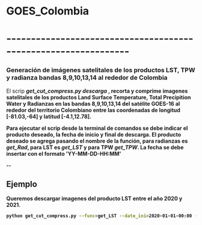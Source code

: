 # GOES_Colombia

# ---------------------------------------------------------------

### Generación de imágenes satelitales de los productos LST, TPW y radianza bandas 8,9,10,13,14 al rededor de Colombia

El scrip <em><b> get_cut_compress.py descarga </em><b>, recorta y comprime imagenes satelitales de los productos Land Surface Temperature, Total Precipition Water y Radianzas en las bandas 8,9,10,13,14 del satélite GOES-16 al rededor del territorio Colombiano entre las coordenadas de longitud [-81.03,-64] y latitud [-4.1,12.78]. 

Para ejecutar el scrip desde la terminal de comandos se debe indicar el producto deseado, la fecha de inicio y final de descarga. El producto deseado se agrega pasando el nombre de la función, para radianzas es <em><b>get_Rad</em></b>, para LST es <em><b>get_LST</em></b> y para TPW <em><b>get_TPW</em></b>. La fecha se debe insertar con el formato 'YY-MM-DD-HH:MM'  

--

## Ejemplo

Queremos descargar imagenes del producto LST entre el año 2020 y 2021. 

  ```sh
  python get_cut_compress.py --func=get_LST --date_ini=2020-01-01-00:00 --date_fin=2021-01-01-23:00 

  ```
